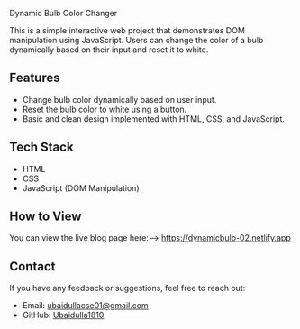 Dynamic Bulb Color Changer

This is a simple interactive web project that demonstrates DOM manipulation using JavaScript. 
Users can change the color of a bulb dynamically based on their input and reset it to white.

## Features
- Change bulb color dynamically based on user input.
- Reset the bulb color to white using a button.
- Basic and clean design implemented with HTML, CSS, and JavaScript.

## Tech Stack
- HTML
- CSS
- JavaScript (DOM Manipulation)

## How to View
You can view the live blog page here:--> https://dynamicbulb-02.netlify.app

## Contact
If you have any feedback or suggestions, feel free to reach out:
- Email: ubaidullacse01@gmail.com
- GitHub: [Ubaidulla1810](https://github.com/Ubaidulla1810)

